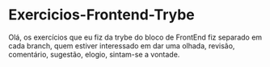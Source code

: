 # Exercicios-Frontend-Trybe

Olá, os exercícios que eu fiz da trybe do bloco de FrontEnd fiz separado em cada branch, quem estiver interessado em dar uma olhada, revisão, comentário, sugestão, elogio, sintam-se a vontade.
